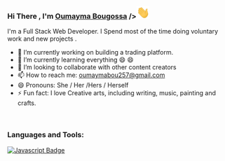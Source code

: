 <h3> Hi There , I'm <a href="https://www.linkedin.com/in/oumayma-bougossa-76b438188/" target="_blank"> Oumayma Bougossa</a> /><img src="https://raw.githubusercontent.com/ABSphreak/ABSphreak/master/gifs/Hi.gif" width="30px"> </h3>

 I'm a  Full Stack Web Developer. I Spend most of the time doing  voluntary work  and new projects .

- 🔭 I’m currently working on building a trading platform.
- 🌱 I’m currently learning everything 😄 😄
- 👯  I’m looking to collaborate with other content creators 
- 📫 How to reach me: oumaymabou257@gmail.com
- 😄 Pronouns: She / Her /Hers / Herself
- ⚡ Fun fact:  I love Creative arts, including writing, music, painting and crafts.
<br />

### Languages and Tools:
 [![Javascript Badge](https://img.shields.io/badge/JavaScript-F7DF1E?style=for-the-badge&logo=javascript&logoColor=black)](#)

